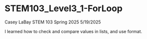 # STEM103_Level3_1-ForLoop
Casey LaBay
STEM 103 Spring 2025
5/19/2025

I learned how to check and compare values in lists, and use format.